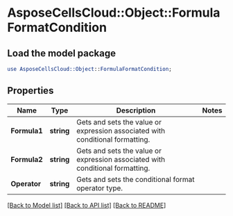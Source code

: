 # AsposeCellsCloud::Object::FormulaFormatCondition 

## Load the model package
```perl
use AsposeCellsCloud::Object::FormulaFormatCondition;
```

## Properties
Name | Type | Description | Notes
------------ | ------------- | ------------- | -------------
**Formula1** | **string** | Gets and sets the value or expression associated with conditional formatting. |
**Formula2** | **string** | Gets and sets the value or expression associated with conditional formatting. |
**Operator** | **string** | Gets and sets the conditional format operator type. |  

[[Back to Model list]](../README.md#documentation-for-models) [[Back to API list]](../README.md#documentation-for-api-endpoints) [[Back to README]](../README.md)

